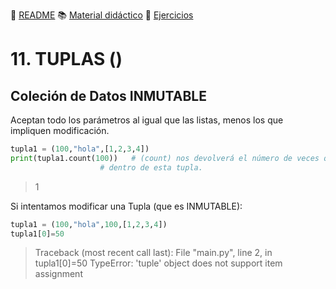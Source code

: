 :page_with_curl: [README](../README.md) :books: [Material didáctico](/documentation/indicedocu.md) :pencil: [Ejercicios](/tests/indicetests.md)

# 11. TUPLAS () 
## Coleción de Datos INMUTABLE

Aceptan todo los parámetros al igual que las listas, menos los que impliquen modificación.

````python
tupla1 = (100,"hola",[1,2,3,4])
print(tupla1.count(100))   # (count) nos devolverá el número de veces que aparece el número 100
                    # dentro de esta tupla.
````
>1

Si intentamos modificar una Tupla (que es INMUTABLE):

````python
tupla1 = (100,"hola",100,[1,2,3,4])
tupla1[0]=50
````
>Traceback (most recent call last):
  File "main.py", line 2, in <module>
    tupla1[0]=50
TypeError: 'tuple' object does not support item assignment